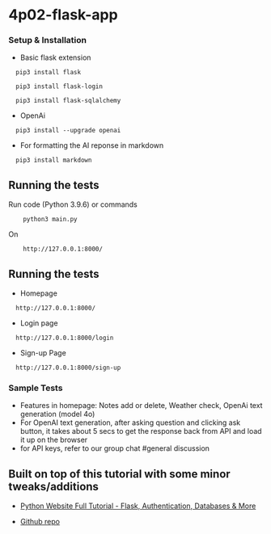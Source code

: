# 4p02-flask-app

### Setup & Installation

- Basic flask extension

```
  pip3 install flask

  pip3 install flask-login

  pip3 install flask-sqlalchemy
```

- OpenAi

```
  pip3 install --upgrade openai
```

- For formatting the AI reponse in markdown

```
  pip3 install markdown
```

## Running the tests

Run code (Python 3.9.6) or commands

```
    python3 main.py
```

On

```
    http://127.0.0.1:8000/
```

## Running the tests

- Homepage

```
  http://127.0.0.1:8000/
```

- Login page

```
  http://127.0.0.1:8000/login
```

- Sign-up Page

```
  http://127.0.0.1:8000/sign-up
```

### Sample Tests

- Features in homepage: Notes add or delete, Weather check, OpenAi text generation (model 4o)
- For OpenAI text generation, after asking question and clicking ask button, it takes about 5 secs to get the response back from API and load it up on the browser
- for API keys, refer to our group chat #general discussion

## Built on top of this tutorial with some minor tweaks/additions

- [Python Website Full Tutorial - Flask, Authentication, Databases & More](https://www.youtube.com/watch?v=dam0GPOAvVI&t=2317s)

- [Github repo](https://github.com/techwithtim/Flask-Web-App-Tutorial)
